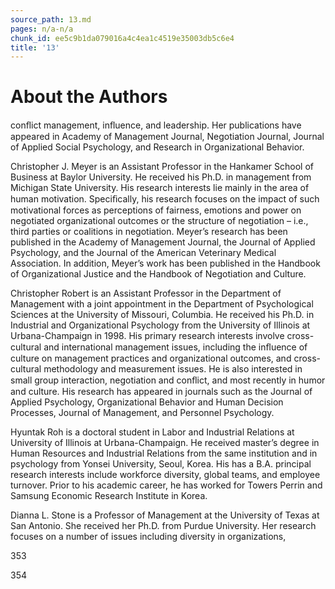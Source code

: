 ```yaml
---
source_path: 13.md
pages: n/a-n/a
chunk_id: ee5c9b1da079016a4c4ea1c4519e35003db5c6e4
title: '13'
---
```

# About the Authors

conﬂict management, inﬂuence, and leadership. Her publications have appeared in Academy of Management Journal, Negotiation Journal, Journal of Applied Social Psychology, and Research in Organizational Behavior.

Christopher J. Meyer is an Assistant Professor in the Hankamer School of Business at Baylor University. He received his Ph.D. in management from Michigan State University. His research interests lie mainly in the area of human motivation. Speciﬁcally, his research focuses on the impact of such motivational forces as perceptions of fairness, emotions and power on negotiated organizational outcomes or the structure of negotiation – i.e., third parties or coalitions in negotiation. Meyer’s research has been published in the Academy of Management Journal, the Journal of Applied Psychology, and the Journal of the American Veterinary Medical Association. In addition, Meyer’s work has been published in the Handbook of Organizational Justice and the Handbook of Negotiation and Culture.

Christopher Robert is an Assistant Professor in the Department of Management with a joint appointment in the Department of Psychological Sciences at the University of Missouri, Columbia. He received his Ph.D. in Industrial and Organizational Psychology from the University of Illinois at Urbana-Champaign in 1998. His primary research interests involve cross- cultural and international management issues, including the inﬂuence of culture on management practices and organizational outcomes, and cross- cultural methodology and measurement issues. He is also interested in small group interaction, negotiation and conﬂict, and most recently in humor and culture. His research has appeared in journals such as the Journal of Applied Psychology, Organizational Behavior and Human Decision Processes, Journal of Management, and Personnel Psychology.

Hyuntak Roh is a doctoral student in Labor and Industrial Relations at University of Illinois at Urbana-Champaign. He received master’s degree in Human Resources and Industrial Relations from the same institution and in psychology from Yonsei University, Seoul, Korea. His has a B.A. principal research interests include workforce diversity, global teams, and employee turnover. Prior to his academic career, he has worked for Towers Perrin and Samsung Economic Research Institute in Korea.

Dianna L. Stone is a Professor of Management at the University of Texas at San Antonio. She received her Ph.D. from Purdue University. Her research focuses on a number of issues including diversity in organizations,

353

354
